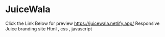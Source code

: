# JuiceWala

Click the Link Below for preview 
https://juicewala.netlify.app/
Responsive Juice branding site Html , css , javascript
